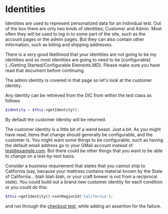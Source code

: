 Identities
==========

Identities are used to represent personalized data for an individual test.  Out of the box there are only two kinds of identities; Customer and Admin.  Most often they will be used to log in to some part of the site, such as the account pages or the admin pages.  But they can also contain other information, such as billing and shipping addresses.

There is a very good likelihood that your identities are not going to be my identities and so most identities are going to need to be [configurable](../Getting Started/Configurable Elements.MD).  Please make sure you have read that document before continuing.

The admin identity is covered in that page so let's look at the customer identity.

Any identity can be retrieved from the DIC from within the test class as follows

```php
$identity = $this->getIdentity();
```

By default the customer identity will be returned.

The customer identity is a little bit of a weird beast.  Just a bit.  As you might have read, items that change should generally be configurable, and the customer is.  You might want some things to be configurable, such as having the default email address go to your GMail account instead of test@example.com.  But there could be other things that you want to be able to change on a test-by-test basis.

Consider a business requirement that states that you cannot ship to California (say, because your mattress contains material known by the State of California... blah blah blah, or your craft brewer is not from a reciprocal state).  You could build out a brand new customer identity for each condition or you could do this:

```php
$this->getIdentity()->setRegionId('California');
```

and run through the [checkout test](../Actions/Magento/Actions/Checkout/readme.MD), while adding an assertion for the failure.